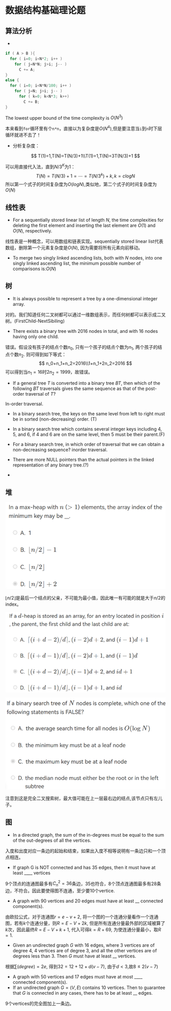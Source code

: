 # 数据结构基础理论题

## 算法分析

- 

```c
if ( A > B ){     
  for ( i=0; i<N*2; i++ )         
    for ( j=N*N; j>i; j-- )             
      C += A; 
}
else {     
  for ( i=0; i<N*N/100; i++ )         
    for ( j=N; j>i; j-- ) 
      for ( k=0; k<N*3; k++)
        C += B; 
} 
```

The lowest upper bound of the time complexity is $O(N^3)$

本来看到`for`循环里有个`n*n`，直接以为复杂度是$O(N^4)$,但是要注意当`i`到`n`时下层循环就进不去了！

- 分析复杂度：

$$
T(1)=1,T(N)=T(N/3)+1\\T(1)=1,T(N)=3T(N/3)+1
$$

可以用直接代入法，直到$N/3^K$为$1$：
$$
T(N)=T(N/3)+1=\cdots=T(N/3^k)+k,k=clogN
$$
所以第一个式子的时间复杂度为$O(logN)$,类似地，第二个式子的时间复杂度为$O(N)$



## 线性表

- For a sequentially stored linear list of length $N$, the time complexities for deleting the first element and inserting the last element are $O(1)$ and $O(N)$, respectively.

线性表是一种概念，可以用数组和链表实现。sequentially stored linear list代表数组，删除第一个元素复杂度是$O(N)$, 因为需要将所有元素向前移动。

- To merge two singly linked ascending lists, both with *N* nodes, into one singly linked ascending list, the minimum possible number of comparisons is:$O(N)$

## 树

- It is always possible to represent a tree by a one-dimensional integer array.

对的。我们知道任何二叉树都可以通过一维数组表示，而任何树都可以表示成二叉树。(FirstChild-NextSibiling)

- There exists a binary tree with 2016 nodes in total, and with 16 nodes having only one child.

错误。假设没有孩子的结点个数$n_0$, 只有一个孩子的结点个数为$n_1$, 两个孩子的结点个数$n_2$. 则可得到如下等式：
$$
n_0+n_1+n_2=2016\\1+n_1+2n_2=2016
$$
可以得到当$n_1=16$时$2n_2=1999$，故错误。

- If a general tree $T$ is converted into a binary tree $BT$, then which of the following $BT$ traversals gives the same sequence as that of the post-order traversal of $T$?

In-order traversal.

- In a binary search tree, the keys on the same level from left to right must be in sorted (non-decreasing) order. (T)
- In a binary search tree which contains several integer keys including 4, 5, and 6, if 4 and 6 are on the same level, then 5 must be their parent.(F)



- For a binary search tree, in which order of traversal that we can obtain a non-decreasing sequence?  inorder traversal.
- There are more NULL pointers than the actual pointers in the linked representation of any binary tree.(?)
- 

## 堆

![](image/p1.png)

$\lfloor n/2\rfloor$是最后一个结点的父亲，不可能为最小值，因此唯一有可能的就是大于$n/2$的index。





![](image/p2.png)

![](image/p3.png)

注意到这是完全二叉搜索树，最大值可能在上一层最右边的结点,该节点只有左儿子。

## 图

- In a directed graph, the sum of the in-degrees must be equal to the sum of the out-degrees of all the vertices.

入度和出度对应一条边的起始和结束，如果出入度不相等说明有一条边只和一个顶点相连。

- If graph G is NOT connected and has 35 edges, then it must have at least ____ vertices

9个顶点的连通图最多有$C_n^2=36$条边，35也符合，8个顶点连通图最多有28条边，不符合。因此要使得图不连通，至少要10个vertice.

- A graph with 90 vertices and 20 edges must have at least __ connected component(s).

由欧拉公式，对于连通图$r=e-v+2$, 将一个图的一个连通分量看作一个连通图，若有$k$个连通分量，则$R=E-V+2k$, 但是所有连通分量最外部的区域被算了$k$次，因此最终$R=E-V+k+1$, 代入可得$k=R+69$, 为使连通分量最小，取$R=1$.

- Given an undirected graph $G$ with 16 edges, where 3 vertices are of degree 4, 4 vertices are of degree 3, and all the other vertices are of degrees less than 3. Then $G$ must have at least __ vertices.

根据$\sum (degree)=2e$, 得到$32=12+12+d(v-7)$, 由于$d<3$,故$8\le 2(v-7)$



- A graph with 50 vertices and 17 edges must have at most ____ connected component(s).
- If an undirected graph $G=(V,E)$ contains 10 vertices. Then to guarantee that $G$ is connected in any cases, there has to be at least __ edges.

9个vertices的完全图加上一条边。

